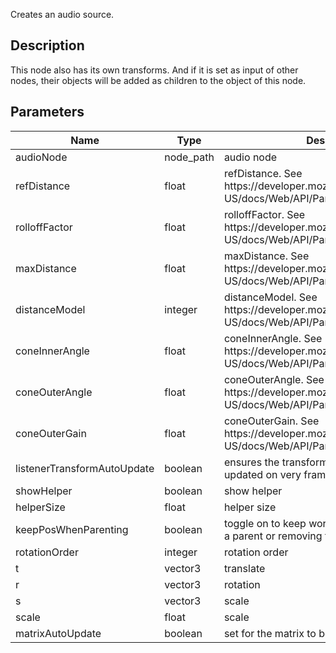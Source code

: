 Creates an audio source.


## Description

This node also has its own transforms. And if it is set as input of other nodes, their objects will be added as children to the object of this node.


## Parameters

<table>
<thead>
	<tr>
		<th>Name</th>
		<th>Type</th>
		<th>Description</th>
	</tr>
</thead>
<tr>
	<td>audioNode</td>
	<td><div class='bg-indigo-800 px-2 py-px text-white rounded-sm'>node_path</div></td>
	<td>audio node</td>
</tr>
<tr>
	<td>refDistance</td>
	<td><div class='bg-yellow-800 px-2 py-px text-white rounded-sm'>float</div></td>
	<td>refDistance. See https://developer.mozilla.org/en-US/docs/Web/API/PannerNode/refDistance</td>
</tr>
<tr>
	<td>rolloffFactor</td>
	<td><div class='bg-yellow-800 px-2 py-px text-white rounded-sm'>float</div></td>
	<td>rolloffFactor. See https://developer.mozilla.org/en-US/docs/Web/API/PannerNode/rolloffFactor</td>
</tr>
<tr>
	<td>maxDistance</td>
	<td><div class='bg-yellow-800 px-2 py-px text-white rounded-sm'>float</div></td>
	<td>maxDistance. See https://developer.mozilla.org/en-US/docs/Web/API/PannerNode/maxDistance</td>
</tr>
<tr>
	<td>distanceModel</td>
	<td><div class='bg-orange-800 px-2 py-px text-white rounded-sm'>integer</div></td>
	<td>distanceModel. See https://developer.mozilla.org/en-US/docs/Web/API/PannerNode/distanceModel</td>
</tr>
<tr>
	<td>coneInnerAngle</td>
	<td><div class='bg-yellow-800 px-2 py-px text-white rounded-sm'>float</div></td>
	<td>coneInnerAngle. See https://developer.mozilla.org/en-US/docs/Web/API/PannerNode</td>
</tr>
<tr>
	<td>coneOuterAngle</td>
	<td><div class='bg-yellow-800 px-2 py-px text-white rounded-sm'>float</div></td>
	<td>coneOuterAngle. See https://developer.mozilla.org/en-US/docs/Web/API/PannerNode</td>
</tr>
<tr>
	<td>coneOuterGain</td>
	<td><div class='bg-yellow-800 px-2 py-px text-white rounded-sm'>float</div></td>
	<td>coneOuterGain. See https://developer.mozilla.org/en-US/docs/Web/API/PannerNode</td>
</tr>
<tr>
	<td>listenerTransformAutoUpdate</td>
	<td><div class='bg-emerald-800 px-2 py-px text-white rounded-sm'>boolean</div></td>
	<td>ensures the transform of the audio listener is updated on very frame</td>
</tr>
<tr>
	<td>showHelper</td>
	<td><div class='bg-emerald-800 px-2 py-px text-white rounded-sm'>boolean</div></td>
	<td>show helper</td>
</tr>
<tr>
	<td>helperSize</td>
	<td><div class='bg-yellow-800 px-2 py-px text-white rounded-sm'>float</div></td>
	<td>helper size</td>
</tr>
<tr>
	<td>keepPosWhenParenting</td>
	<td><div class='bg-emerald-800 px-2 py-px text-white rounded-sm'>boolean</div></td>
	<td>toggle on to keep world position when adding a parent or removing from one</td>
</tr>
<tr>
	<td>rotationOrder</td>
	<td><div class='bg-orange-800 px-2 py-px text-white rounded-sm'>integer</div></td>
	<td>rotation order</td>
</tr>
<tr>
	<td>t</td>
	<td><div class='bg-blue-800 px-2 py-px text-white rounded-sm'>vector3</div></td>
	<td>translate</td>
</tr>
<tr>
	<td>r</td>
	<td><div class='bg-blue-800 px-2 py-px text-white rounded-sm'>vector3</div></td>
	<td>rotation</td>
</tr>
<tr>
	<td>s</td>
	<td><div class='bg-blue-800 px-2 py-px text-white rounded-sm'>vector3</div></td>
	<td>scale</td>
</tr>
<tr>
	<td>scale</td>
	<td><div class='bg-yellow-800 px-2 py-px text-white rounded-sm'>float</div></td>
	<td>scale</td>
</tr>
<tr>
	<td>matrixAutoUpdate</td>
	<td><div class='bg-emerald-800 px-2 py-px text-white rounded-sm'>boolean</div></td>
	<td>set for the matrix to be updated every frame</td>
</tr>
</table>